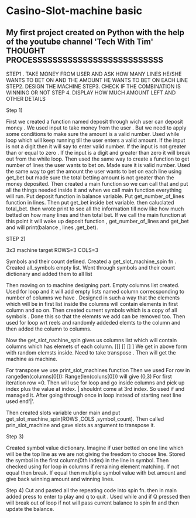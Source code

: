 # Casino-Slot-machine basic
My first project created on Python with the help of the youtube channel 'Tech With Tim'
THOUGHT PROCESSSSSSSSSSSSSSSSSSSSSSSSSS
-----------------------------------------------------------------------------
STEP1 . TAKE MONEY FROM USER AND ASK HOW MANY LINES HE/SHE WANTS TO BET ON AND THE AMOUNT HE WANTS TO BET ON EACH LINE
STEP2. DESIGN THE MACHINE
STEP3. CHECK IF THE COMBINATION IS WINNING OR NOT
STEP 4. DISPLAY HOW MUCH AMOUNT LEFT AND OTHER DETAILS


Step 1)

First we created a function named deposit through wich user can deposit money . We used input to take money from the user .
But we need to apply some conditions to make sure the amount is a valid number.
Used while loop which will keep running till the user enters a valid amount.
If the input is not a digit then it will say to enter valid number.
If the input is not greater than or equal to zero .
If the input is a digit and greater than zero it will break out from the while loop.
Then used the same way to create a function to  get number of lines the user wants to bet on. 
Made sure it is valid number.
Used the same way to get the amount the user wants to bet on each line using get_bet but made sure the total betting amount is not greater than the money deposited.
Then created a main function so we can call that and put all the things needed inside it and when we call main function everything will run.
Put deposit function in  balance variable.
Put get_number_of_lines function in lines.
Then put get_bet inside bet variable.
then caluclated total_bet.
then wrote print to see all the information till now like how much betted on how many lines and then total bet.
If we call the main function at this point it will wake up deposit function , get_number_of_lines and get_bet  and will print(balance , lines ,get_bet).


STEP 2)


3x3 machine target
ROWS=3
COLS=3

Symbols and their count defined.
Created a get_slot_machine_spin fn .
Created all_symbols empty list.
Went through symbols and their count dictionary and added them to all list

Then moving on to machine designing part.
Empty columns list created.
Used  for loop and it will add empty lists named column correcsponding to number of columns we have .
Designed in such a way that the elements which will be in first list inside the columns will contain elements in first column and so on.
Then created current symbols which is a copy of all symbols . Done this so that the elemnts we add can be removed too.
Then used for loop wrt reels and randomly addeded elemts to the column and then added the column to columns.

Now the get_slot_nachine_spin gives us columns list which will contain columns which has elemets of each column.
[[] [] [] ]
We get in above form with random elemsts inside.
Need to take transpose . 
Then will get the machine as machine.

For transpose we use print_slot_machines function
Then we used
For row in range(len(columns[0])):
Range(len(coluns[0])) will give (0,3)
For first iteration row =0.
Then will use for loop and go inside columns and pick up index plus the value at index.
| shouldnt come at 3rd index.
So used if and managed it.
After going through once in loop instead of starting next line used end'|'.

Then created slots variable under main and put get_slot_machine_spin(ROWS ,COLS ,symbol_count).
Then called prin_slot_machine and gave slots as argument to transpose it.


Step 3)


Created symbol value dictionary.
Imagine if user betted on one line which will be the top line as we are not giving the freedom to choose line.
Stored the symbol in the first column(0th index) in the line in symbol.
Then checked using for loop in columns if remaining element matching.
If not equal then break.
If equal then multiplie symbol value with bet amount and give back winning amount and winning lines.

Step 4)
Cut and pasted all the repeating code into spin fn.
then in main added press to enter to play and q to quit . Used while and if Q pressed then will break out of loop if not will pass current balance to spin fn and then update the balance.


